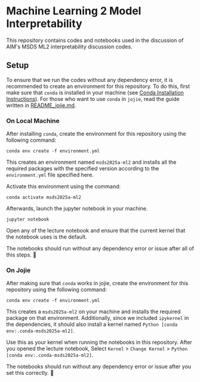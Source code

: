 # Machine Learning 2 Model Interpretability

This repository contains codes and notebooks used in the discussion of AIM's MSDS ML2 interpretability discussion codes.

<!-- [![Open In Colab](https://colab.research.google.com/assets/colab-badge.svg)](https://colab.research.google.com/github/leolorenzoii/msds2025a-ml2/blob/main/) [![Open in Binder](https://mybinder.org/badge_logo.svg)](https://mybinder.org/v2/gh/leolorenzoii/msds2025a-ml2.git/main) -->



## Setup

To ensure that we run the codes without any dependency error, it is recommended to create an environment for this repository. To do this, first make sure that `conda` is installed in your machine (see [Conda Installation Instructions](https://docs.conda.io/projects/conda/en/latest/user-guide/install/index.html)). For those who want to use `conda` in `jojie`, read the guide written in [README_jojie.md](./README_jojie.md).

### On Local Machine

After installing `conda`, create the environment for this repository using the following command:

```
conda env create -f environment.yml
```

This creates an environment named `msds2025a-ml2` and installs all the required packages with the specified version according to the `environment.yml` file specified here.

Activate this environment using the command:

```
conda activate msds2025a-ml2
```

Afterwards, launch the jupyter notebook in your machine.

```
jupyter notebook
```

Open any of the lecture notebook and ensure that the current kernel that the notebook uses is the default.

The notebooks should run without any dependency error or issue after all of this steps. 🎉

### On Jojie

After making sure that `conda` works in jojie, create the environment for this repository using the following command:

```
conda env create -f environment.yml
```

This creates a `msds2025a-ml2` on your machine and installs the required package on that environment. Additionally, since we included `ipykernel` in the dependencies, it should also install a kernel named `Python [conda env:.conda-msds2025a-ml2]`.

Use this as your kernel when running the notebooks in this repository. After you opened the lecture notebook, Select `Kernel` > `Change Kernel` > `Python [conda env:.conda-msds2025a-ml2]`.

The notebooks should run without any dependency error or issue after you set this correctly. 🎉
